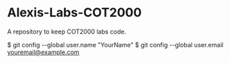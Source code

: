 # Alexis-Labs-COT2000
A repository to keep COT2000 labs code.

$ git config --global user.name "YourName"
$ git config --global user.email youremail@example.com
